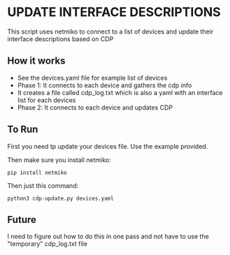 # UPDATE INTERFACE DESCRIPTIONS

This script uses netmiko to connect to a list of devices and update their interface descriptions based on CDP

## How it works

* See the devices.yaml file for example list of devices
* Phase 1: It connects to each device and gathers the cdp info
* It creates a file called cdp_log.txt which is also a yaml with an interface list for each devices 
* Phase 2: It connects to each device and updates CDP

## To Run

First you need tp update your devices file. Use the example provided.

Then make sure you install netmiko:

```
pip install netmiko
```

Then just this command:

```
python3 cdp-update.py devices.yaml
```

## Future

I need to figure out how to do this in one pass and not have to use the "temporary" cdp_log.txt file
